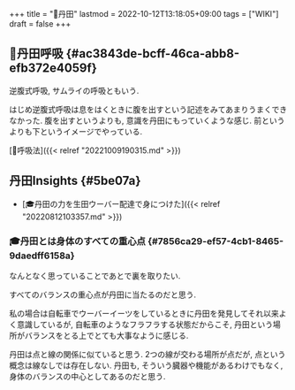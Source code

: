 +++
title = "📝丹田"
lastmod = 2022-10-12T13:18:05+09:00
tags = ["WIKI"]
draft = false
+++

## 📝丹田呼吸 {#ac3843de-bcff-46ca-abb8-efb372e4059f}

逆腹式呼吸, サムライの呼吸ともいう.

はじめ逆腹式呼吸は息をはくときに腹を出すという記述をみてあまりうまくできなかった. 腹を出すというよりも, 意識を丹田にもっていくような感じ. 前というよりも下というイメージでやっている.

[🔖呼吸法]({{< relref "20221009190315.md" >}})


## 丹田Insights {#5be07a}

-   [🎓丹田の力を生田ウーバー配達で身につけた]({{< relref "20220812103357.md" >}})


### 🎓丹田とは身体のすべての重心点 {#7856ca29-ef57-4cb1-8465-9daedff6158a}

なんとなく思っていることであとで裏を取りたい.

すべてのバランスの重心点が丹田に当たるのだと思う.

私の場合は自転車でウーバーイーツをしているときに丹田を発見してそれ以来よく意識しているが, 自転車のようなフラフラする状態だからこそ, 丹田という場所がバランスをとる上でとても大事なように感じる.

丹田は点と線の関係に似ていると思う. 2つの線が交わる場所が点だが, 点という概念は線なしでは存在しない. 丹田も, そういう臓器や機能があるわけでもなく, 身体のバランスの中心としてあるのだと思う.

